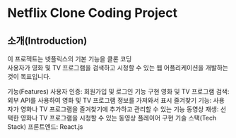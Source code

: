 <h1>Netflix Clone Coding Project</h1>

<h2>소개(Introduction) </h2>

이 프로젝트는 넷플릭스의 기본 기능을 클론 코딩 </br>
사용자가 영화 및 TV 프로그램을 검색하고 시청할 수 있는 웹 어플리케이션을 개발하는 것이 목표입니다.

기능(Features)
사용자 인증: 회원가입 및 로그인 기능 구현
영화 및 TV 프로그램 검색: 외부 API를 사용하여 영화 및 TV 프로그램 정보를 가져와서 표시
즐겨찾기 기능: 사용자가 영화나 TV 프로그램을 즐겨찾기에 추가하고 관리할 수 있는 기능
동영상 재생: 선택한 영화나 TV 프로그램을 시청할 수 있는 동영상 플레이어 구현
기술 스택(Tech Stack)
프론트엔드: React.js
